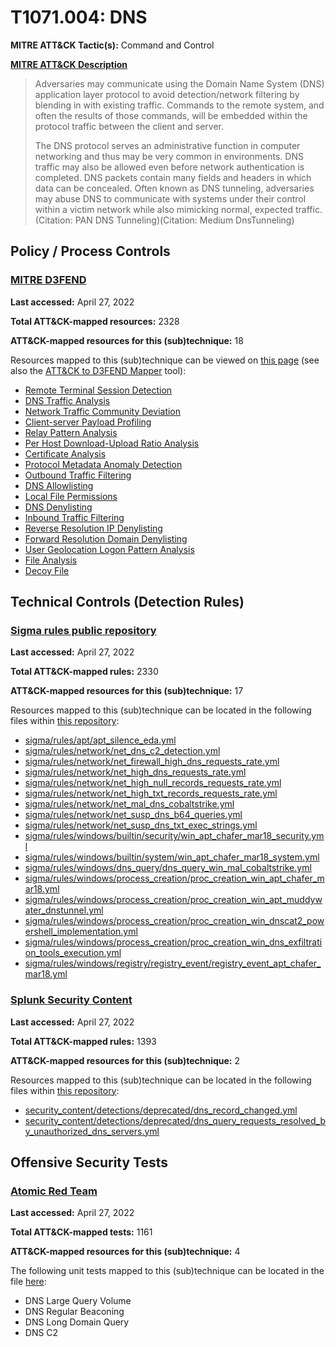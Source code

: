 # T1071.004: DNS
**MITRE ATT&CK Tactic(s):** Command and Control

**[MITRE ATT&CK Description](https://attack.mitre.org/techniques/T1071/004)**
<blockquote>Adversaries may communicate using the Domain Name System (DNS) application layer protocol to avoid detection/network filtering by blending in with existing traffic. Commands to the remote system, and often the results of those commands, will be embedded within the protocol traffic between the client and server. 

The DNS protocol serves an administrative function in computer networking and thus may be very common in environments. DNS traffic may also be allowed even before network authentication is completed. DNS packets contain many fields and headers in which data can be concealed. Often known as DNS tunneling, adversaries may abuse DNS to communicate with systems under their control within a victim network while also mimicking normal, expected traffic.(Citation: PAN DNS Tunneling)(Citation: Medium DnsTunneling) </blockquote>

## Policy / Process Controls
### [MITRE D3FEND](https://d3fend.mitre.org/)
**Last accessed:** April 27, 2022

**Total ATT&CK-mapped resources:** 2328

**ATT&CK-mapped resources for this (sub)technique:** 18

Resources mapped to this (sub)technique can be viewed on [this page](https://d3fend.mitre.org/) (see also the [ATT&CK to D3FEND Mapper](https://d3fend.mitre.org/tools/attack-mapper) tool):

* [Remote Terminal Session Detection](https://d3fend.mitre.org/techniques/d3f:RemoteTerminalSessionDetection)
* [DNS Traffic Analysis](https://d3fend.mitre.org/techniques/d3f:DNSTrafficAnalysis)
* [Network Traffic Community Deviation](https://d3fend.mitre.org/techniques/d3f:NetworkTrafficCommunityDeviation)
* [Client-server Payload Profiling](https://d3fend.mitre.org/techniques/d3f:Client-serverPayloadProfiling)
* [Relay Pattern Analysis](https://d3fend.mitre.org/techniques/d3f:RelayPatternAnalysis)
* [Per Host Download-Upload Ratio Analysis](https://d3fend.mitre.org/techniques/d3f:PerHostDownload-UploadRatioAnalysis)
* [Certificate Analysis](https://d3fend.mitre.org/techniques/d3f:CertificateAnalysis)
* [Protocol Metadata Anomaly Detection](https://d3fend.mitre.org/techniques/d3f:ProtocolMetadataAnomalyDetection)
* [Outbound Traffic Filtering](https://d3fend.mitre.org/techniques/d3f:OutboundTrafficFiltering)
* [DNS Allowlisting](https://d3fend.mitre.org/techniques/d3f:DNSAllowlisting)
* [Local File Permissions](https://d3fend.mitre.org/techniques/d3f:LocalFilePermissions)
* [DNS Denylisting](https://d3fend.mitre.org/techniques/d3f:DNSDenylisting)
* [Inbound Traffic Filtering](https://d3fend.mitre.org/techniques/d3f:InboundTrafficFiltering)
* [Reverse Resolution IP Denylisting](https://d3fend.mitre.org/techniques/d3f:ReverseResolutionIPDenylisting)
* [Forward Resolution Domain Denylisting](https://d3fend.mitre.org/techniques/d3f:ForwardResolutionDomainDenylisting)
* [User Geolocation Logon Pattern Analysis](https://d3fend.mitre.org/techniques/d3f:UserGeolocationLogonPatternAnalysis)
* [File Analysis](https://d3fend.mitre.org/techniques/d3f:FileAnalysis)
* [Decoy File](https://d3fend.mitre.org/techniques/d3f:DecoyFile)

## Technical Controls (Detection Rules)
### [Sigma rules public repository](https://github.com/SigmaHQ/sigma)
**Last accessed:** April 27, 2022

**Total ATT&CK-mapped rules:** 2330

**ATT&CK-mapped resources for this (sub)technique:** 17

Resources mapped to this (sub)technique can be located in the following files within [this repository](https://github.com/SigmaHQ/sigma/tree/master/rules):

* [sigma/rules/apt/apt_silence_eda.yml](https://github.com/SigmaHQ/sigma/blob/master/rules/apt/apt_silence_eda.yml)
* [sigma/rules/network/net_dns_c2_detection.yml](https://github.com/SigmaHQ/sigma/blob/master/rules/network/net_dns_c2_detection.yml)
* [sigma/rules/network/net_firewall_high_dns_requests_rate.yml](https://github.com/SigmaHQ/sigma/blob/master/rules/network/net_firewall_high_dns_requests_rate.yml)
* [sigma/rules/network/net_high_dns_requests_rate.yml](https://github.com/SigmaHQ/sigma/blob/master/rules/network/net_high_dns_requests_rate.yml)
* [sigma/rules/network/net_high_null_records_requests_rate.yml](https://github.com/SigmaHQ/sigma/blob/master/rules/network/net_high_null_records_requests_rate.yml)
* [sigma/rules/network/net_high_txt_records_requests_rate.yml](https://github.com/SigmaHQ/sigma/blob/master/rules/network/net_high_txt_records_requests_rate.yml)
* [sigma/rules/network/net_mal_dns_cobaltstrike.yml](https://github.com/SigmaHQ/sigma/blob/master/rules/network/net_mal_dns_cobaltstrike.yml)
* [sigma/rules/network/net_susp_dns_b64_queries.yml](https://github.com/SigmaHQ/sigma/blob/master/rules/network/net_susp_dns_b64_queries.yml)
* [sigma/rules/network/net_susp_dns_txt_exec_strings.yml](https://github.com/SigmaHQ/sigma/blob/master/rules/network/net_susp_dns_txt_exec_strings.yml)
* [sigma/rules/windows/builtin/security/win_apt_chafer_mar18_security.yml](https://github.com/SigmaHQ/sigma/blob/master/rules/windows/builtin/security/win_apt_chafer_mar18_security.yml)
* [sigma/rules/windows/builtin/system/win_apt_chafer_mar18_system.yml](https://github.com/SigmaHQ/sigma/blob/master/rules/windows/builtin/system/win_apt_chafer_mar18_system.yml)
* [sigma/rules/windows/dns_query/dns_query_win_mal_cobaltstrike.yml](https://github.com/SigmaHQ/sigma/blob/master/rules/windows/dns_query/dns_query_win_mal_cobaltstrike.yml)
* [sigma/rules/windows/process_creation/proc_creation_win_apt_chafer_mar18.yml](https://github.com/SigmaHQ/sigma/blob/master/rules/windows/process_creation/proc_creation_win_apt_chafer_mar18.yml)
* [sigma/rules/windows/process_creation/proc_creation_win_apt_muddywater_dnstunnel.yml](https://github.com/SigmaHQ/sigma/blob/master/rules/windows/process_creation/proc_creation_win_apt_muddywater_dnstunnel.yml)
* [sigma/rules/windows/process_creation/proc_creation_win_dnscat2_powershell_implementation.yml](https://github.com/SigmaHQ/sigma/blob/master/rules/windows/process_creation/proc_creation_win_dnscat2_powershell_implementation.yml)
* [sigma/rules/windows/process_creation/proc_creation_win_dns_exfiltration_tools_execution.yml](https://github.com/SigmaHQ/sigma/blob/master/rules/windows/process_creation/proc_creation_win_dns_exfiltration_tools_execution.yml)
* [sigma/rules/windows/registry/registry_event/registry_event_apt_chafer_mar18.yml](https://github.com/SigmaHQ/sigma/blob/master/rules/windows/registry/registry_event/registry_event_apt_chafer_mar18.yml)

### [Splunk Security Content](https://github.com/splunk/security_content)
**Last accessed:** April 27, 2022

**Total ATT&CK-mapped rules:** 1393

**ATT&CK-mapped resources for this (sub)technique:** 2

Resources mapped to this (sub)technique can be located in the following files within [this repository](https://github.com/splunk/security_content/tree/develop/detections):

* [security_content/detections/deprecated/dns_record_changed.yml](https://github.com/splunk/security_content/blob/develop/detections/deprecated/dns_record_changed.yml)
* [security_content/detections/deprecated/dns_query_requests_resolved_by_unauthorized_dns_servers.yml](https://github.com/splunk/security_content/blob/develop/detections/deprecated/dns_query_requests_resolved_by_unauthorized_dns_servers.yml)


## Offensive Security Tests
### [Atomic Red Team](https://github.com/redcanaryco/atomic-red-team)
**Last accessed:** April 27, 2022

**Total ATT&CK-mapped tests:** 1161

**ATT&CK-mapped resources for this (sub)technique:** 4

The following unit tests mapped to this (sub)technique can be located in the file [here](https://github.com/redcanaryco/atomic-red-team/tree/master/atomics/T1071.004/T1071.004.yaml):

* DNS Large Query Volume
* DNS Regular Beaconing
* DNS Long Domain Query
* DNS C2

